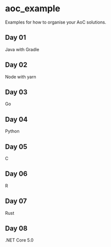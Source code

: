 # aoc_example
Examples for how to organise your AoC solutions. 

## Day 01
Java with Gradle

## Day 02
Node with yarn

## Day 03
Go

## Day 04
Python

## Day 05
C

## Day 06 
R

## Day 07
Rust

## Day 08
.NET Core 5.0
